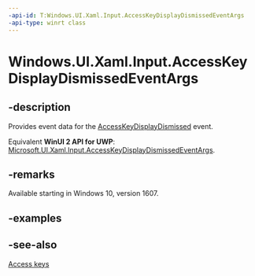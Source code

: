 ```yaml
---
-api-id: T:Windows.UI.Xaml.Input.AccessKeyDisplayDismissedEventArgs
-api-type: winrt class
---
```


<!-- Class syntax.
public class AccessKeyDisplayDismissedEventArgs : Windows.UI.Xaml.Input.IAccessKeyDisplayDismissedEventArgs
-->

# Windows.UI.Xaml.Input.AccessKeyDisplayDismissedEventArgs

## -description
Provides event data for the [AccessKeyDisplayDismissed](../windows.ui.xaml/uielement_accesskeydisplaydismissed.md) event.

Equivalent **WinUI 2 API for UWP**: [Microsoft.UI.Xaml.Input.AccessKeyDisplayDismissedEventArgs](/windows/winui/api/microsoft.ui.xaml.input.accesskeydisplaydismissedeventargs).

## -remarks
Available starting in Windows 10, version 1607.

## -examples

## -see-also
[Access keys](/windows/uwp/design/input/access-keys)
